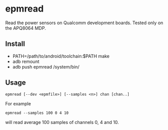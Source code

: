 epmread
=======

Read the power sensors on Qualcomm development boards.  Tested only on the
APQ8064 MDP.

Install
-------

 * PATH=/path/to/android/toolchain:$PATH make
 * adb remount
 * adb push epmread /system/bin/

Usage
-----

    epmread [--dev <epmfile>] [--samples <n>] chan [chan..]

For example

    epmread --samples 100 0 4 10

will read average 100 samples of channels 0, 4 and 10.

